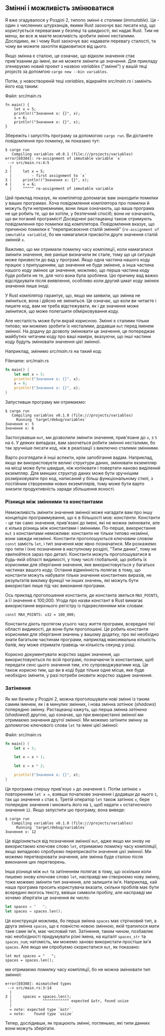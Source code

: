## Змінні і можливість змінюватися

Я вже згадувалося у Розділі 2, типопо змінні є *сталими* (*immutable*). Це - 
один з численних штурханців, якими Rust заохочує вас писати код, що користується
перевагами у безпеці та швидкості, які надає Rust. Тим не менш, ви все ж маєте 
можливість зробити змінні несталими. Дослідимо, як і чому Rust заохочує вас 
надавати перевагу сталості, та чому ви можете захотіти відмовитися від цього.

Якщо змінна є сталою, це означає, що відколи значення стає прив'язаним до імені,
ви не можете змінити це значення. Для прикладу згенеруємо новий проект з назвою
*variables* ("змінні") у вашій теці *projects* за допомгою 
`cargo new --bin variables`.

Потім, у новоствореній теці *variables*, відкрийте *src/main.rs* і замініть його
код таким:

<span class="filename">Файл: src/main.rs</span>

```rust,ignore
fn main() {
    let x = 5;
    println!("Значення x: {}", x);
    x = 6;
    println!("Значення x: {}", x);
}
```

Збережіть і запустіть програму за допомогою `cargo run`. Ви дістанете 
повідомлення про помилку, як показано тут:

```text
$ cargo run
   Compiling variables v0.0.1 (file:///projects/variables)
error[E0384]: re-assignment of immutable variable `x`
 --> src/main.rs:4:5
  |
2 |     let x = 5;
  |         - first assignment to `x`
3 |     println!("Значення x: {}", x);
4 |     x = 6;
  |     ^^^^^ re-assignment of immutable variable
```

Цей приклад показує, як компілятор допомагає вам знаходити помилки у ваших 
програмах. Хоча повідомлення компілятора про помилки й можуть бути неприємними,
вони лише означають, що ваша програма не ще робить те, що ви хотіли, у безпечний
спосіб; вони *не* означають, що ви поганий програміст! Досвідчені растацеанці
також отримують повідомлення про помилки від компілятора. Повідомлення вказує,
що причиною помилки є "переприсвоєння сталій змінній" (`re-assignment of 
immutable variable`), бо ми намагалися присвоїти друге значення сталій змінній 
`x`.

Важливо, що ми отримали помилку часу компіляції, коли намагалися змінити 
значення, яке раніше визначили як стале, тому що ця ситуація може призвести до
вад у програмі. Якщо одна частина нашого коду працює з припущенням, що значення
не буде змінене, а інша частина нашого коду змінює це значення, можливо, що 
перша частина коду буде робити не те, для чого вона була зроблена. Цю причину 
вад важко відслідкувати після виявлення, особливо коли другий шмат коду змінює
значення лише *іноді*.

У Rust компілятор гарантує, що, якщо ми заявили, що змінна не зміниться, вона і
дійсно не зміниться. Це означає, що коли ви читаєте і пишете код, вам не треба
відстежувати, як і де значення може змінитися, що може полегшити обмірковування
коду.

Але несталість може бути вкрай корисною. Змінні є сталими тільки типово; ми 
можемо зробити їх несталими, додавши `mut` перед іменем змінної. На додачу до
дозволу змінювати це значення, це попереджає майбутніх читачим коду про ваші 
наміри, вказуючи, що інші частини коду будуть змінювати значення цієї змінної.

Наприклад, змінимо *src/main.rs* на такий код:

<span class="filename">Filename: src/main.rs</span>

```rust
fn main() {
    let mut x = 5;
    println!("Значення x: {}", x);
    x = 6;
    println!("Значення x: {}", x);
}
```

Запустивши програму ми отримаємо:

```text
$ cargo run
   Compiling variables v0.1.0 (file:///projects/variables)
     Running `target/debug/variables`
Значення x: 5
Значення x: 6
```

Застосувавши `mut`, ми дозволили змінити значення, прив'язане до `x`, з `5` на
`6`. У деяких випадках, вам захочеться робити зміннні несталими, бо так зручніше
писати код, ніж в реалізації з виключно сталими змінними.

Варто розглядати й інші аспекти, крім запобігання вадам. Наприклад, якщо ви
використовуєте великі структури даних, змінювати екземпляр на місці може бути 
швидше, ніж копіювати і повертати наново виділений екземпляр. Для менших
структур даних може бути зручнішим розмірковувати про код, написаний у більш 
функціональному стилі, з постійним створенням нових екземплярів, тому може бути
варто знизити продуктивність заради збільшення ясності.

### Різниця між змінними та константами

Неможливість змінити значення змінної може нагадати вам про іншу концепцію 
программування, що є в більшості мов: *константи*. Константи - це так само 
значення, прив'язані до імені, які не можна змінювати, але є кілька різниць між
константами і змінними. По-перше, використання `mut` з константами неможливе:
константи не тільки типово незмінні, вони завжди незмінні. Константи 
проголошуються ключовим словом `const` замість `let`, і тип значення *має* явно 
позначатися. Ми розкажемо про типи і їхнє позначення в наступному розділі, "Типи
даних", тому не хвилюйтеся зараз про деталі. Константи можуть проголошуватися
в будь-якій області видимості, у тому числі глобальній, що робить їх корисними 
для зберігання значення, яке використовується у багатьох частинах вашого коду.
Остання відмнінність полягає в тому, що константи можуть набувати тільки 
значення константних виразів, не результатів виклику функції чи інших значень,
які можуть бути використані лише під час виконання програми.

Ось приклад проголошення константи, де константа зветься `MAX_POINTS`, а її 
значення є 100,000. Угода про назви констант в Rust вимагає використання 
верхнього регістру із підкресленнями між словам:

```
const MAX_POINTS: u32 = 100_000;
```

Константи діють протягом усього часу життя програми, всередині тієї області 
видимості, де вони були проголошені. Це робить константи корисними для 
зберігання значень у вашому додатку, про які необхідно знати багатьом частинам
програми, наприклад максимальна кількість балів, яку може отримати гравець чи
кількість секунд у році.

Корисно документувати жорстко задані значення, що використовуються по всій 
програмі, позначаючи їх константами, щоб передати сенс цього значення тим, хто
супроводжуватиме код. Це також корисно тим, що ви в коді буде тільки одне місце,
яке буде необхідно змінити, у разі потреби оновити жорстко задане значення.

### Затінення

Як ми бачили у Розділі 2, можна проголошувати нові змінні із таким самим іменем,
як і в минулих змінних, і нова змінна *затінює* (*shadows*) попередню змінну.
Растацеанці кажуть, що перша змінна *затінена* (*shadowed*) другою, що означає,
що при використанні змінної ми отримаємо значення другої змінної. Ми можемо 
затінити змінну за допомогою ключового слова `let` та імені цієї змінної:

<span class="filename">Файл: src/main.rs</span>

```rust
fn main() {
    let x = 5;

    let x = x + 1;

    let x = x * 2;

    println!("Значення x: {}", x);
}
```

Ця програма спершу прив'язує `x` до значення `5`. Потім затінює `x` повторенням
`let x =`, взявши початкове значення і додавши до нього `1`, так що значення `x`
стає `6`. Третій оператор `let` також затінює `x`, бере попереднє значення і
множить його на `1`, щоб надати `x` остатночного значення `12`. Якщо запустити
цю програму, вона виведе:

```text
$ cargo run
   Compiling variables v0.1.0 (file:///projects/variables)
     Running `target/debug/variables`
Значення x: 12
```

Це відрізняється від позначення змінної `mut`, адже якщо ми знову не 
використаємо ключове слово `let`, отримаємо помилку часу компіляції, якщо 
випадково спробуємо переприсвоїти значення цієї змінної. Ми можемо перетворювати
значення, але змінна буде сталою після виконання цих перетворень.

Інша різниця між `mut` та затіненням полягає в тому, що оскільки коли пишемо 
знову ключове слово `let`, насправді ми створюємо нову змінну, тоже можемо 
змінити тип значення, але залишити ім'я. Наприклад, хай наша програма просить
користувача вказати, скільки пробілів має бути всередині якогось тексту, ввівши
символи пробілу, але насправді ми хочемо зберігати це значення як число:

```rust
let spaces = "   ";
let spaces = spaces.len();
```

Ця конструкція можлива, бо перша змінна `spaces` має стрічковий тип, а друга
змінна `spaces`, що є повністю новою змінною, якій трапилося мати таке саме 
ім'я, має числовий тип. Затінення, таким чином, позбавляє нас необхідності 
придумувати різні імена, на кшталт `spaces_str` та `spaces_num`; натомість, ми
можемо заново використати простіше ім'я `spaces`. Але якщо ми спробуємо 
скористатися `mut`, як показано:

```rust,ignore
let mut spaces = "   ";
spaces = spaces.len();
```

ми отримаємо помилку часу компіляції, бо не можна змінювати тип змінної:

```text
error[E0308]: mismatched types
 --> src/main.rs:3:14
  |
3 |     spaces = spaces.len();
  |              ^^^^^^^^^^^^ expected &str, found usize
  |
  = note: expected type `&str`
  = note:    found type `usize`
```

Тепер, дослідивши, як працюють змінні, погляньмо, які типи данних вони можуть 
зберігати.